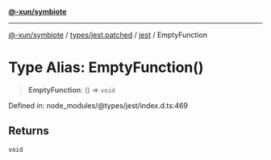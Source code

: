 [**@-xun/symbiote**](../../../../../README.md)

***

[@-xun/symbiote](../../../../../README.md) / [types/jest.patched](../../../README.md) / [jest](../README.md) / EmptyFunction

# Type Alias: EmptyFunction()

> **EmptyFunction**: () => `void`

Defined in: node\_modules/@types/jest/index.d.ts:469

## Returns

`void`
